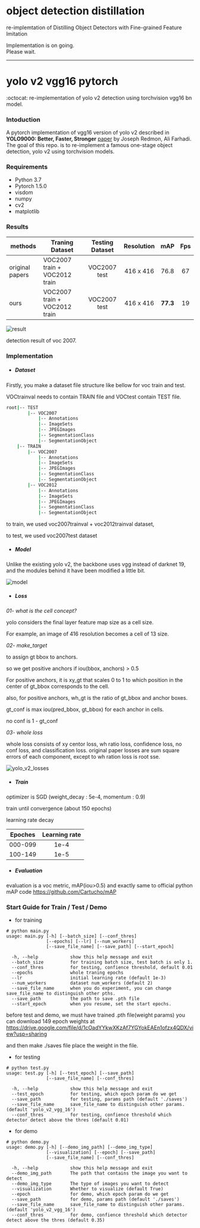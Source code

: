 # object detection distillation
re-implemtation of Distilling Object Detectors with Fine-grained Feature Imitation

Implementation is on going.  
Please wait.

--------------------------------------------------------------------------------------------------------------------------------------------------------------------------
# yolo v2 vgg16 pytorch

:octocat: re-implementation of yolo v2 detection using torchvision vgg16 bn model.

### Intoduction

A pytorch implementation of vgg16 version of yolo v2 described in **YOLO9000: Better, Faster, Stronger**  [paper](https://arxiv.org/abs/1612.08242) by Joseph Redmon, Ali Farhadi.
The goal of this repo. is to re-implement a famous one-stage object detection, yolo v2 using torchvision models. 

### Requirements

- Python 3.7
- Pytorch 1.5.0
- visdom
- numpy 
- cv2
- matplotlib

### Results

|methods        | Traning Dataset              | Testing Dataset | Resolution | mAP     | Fps |
|---------------|------------------------------|:---------------:|:----------:|:-------:|:---:|
|original papers| VOC2007 train + VOC2012 train|   VOC2007 test  |  416 x 416 |   76.8  | 67  |
|ours           | VOC2007 train + VOC2012 train|   VOC2007 test  |  416 x 416 | **77.3**| 19  |

![result](https://user-images.githubusercontent.com/18729104/87284497-65c99300-c531-11ea-881d-e4ab1917b49a.gif)

detection result of voc 2007. 

### Implementation

- ##### Dataset

Firstly, you make a dataset file structure like bellow for voc train and test.

VOCtrainval needs to contain TRAIN file and VOCtest contain TEST file.  
```bash
root|-- TEST
        |-- VOC2007
            |-- Annotations
            |-- ImageSets
            |-- JPEGImages
            |-- SegmentationClass
            |-- SegmentationObject
    |-- TRAIN
        |-- VOC2007
            |-- Annotations
            |-- ImageSets
            |-- JPEGImages
            |-- SegmentationClass
            |-- SegmentationObject
        |-- VOC2012
            |-- Annotations
            |-- ImageSets
            |-- JPEGImages
            |-- SegmentationClass
            |-- SegmentationObject
```
to train, we used voc2007trainval + voc2012trainval dataset,

to test, we used voc2007test dataset

- ##### Model

Unlike the existing yolo v2, the backbone uses vgg instead of darknet 19, and the modules behind it have been modified a little bit.

![model](https://user-images.githubusercontent.com/18729104/87281786-8a703b80-c52e-11ea-9f1f-3bb1d3d23a58.JPG)
- ##### Loss

*01- what is the cell concept?*

yolo considers the final layer feature map size as a cell size. 

For example, an image of 416 resolution becomes a cell of 13 size.

*02- make_target*

to assign gt bbox to anchors. 

so we get positive anchors if iou(bbox, anchors) > 0.5

For positive anchors, it is xy_gt that scales 0 to 1 to which position in the center of gt_bbox corresponds to the cell.

also, for positive anchors, wh_gt is the ratio of gt_bbox and anchor boxes.

gt_conf is max iou(pred_bbox, gt_bbox) for each anchor in cells. 

no conf is 1 - gt_conf 

*03- whole loss*

whole loss consists of xy centor loss, wh ratio loss, confidence loss, no conf loss, and classification loss.
original paper losses are sum square errors of each component, except to wh ration loss is root sse. 

![yolo_v2_losses](https://user-images.githubusercontent.com/18729104/87280599-4af51f80-c52d-11ea-86c7-f4dc8786f827.JPG)

- ##### Train

optimizer is SGD (weight_decay : 5e-4, momentum : 0.9)

train until convergence (about 150 epochs)

learning rate decay

|        Epoches       | Learning rate |
|----------------------|:-------------:|
|         000-099      |      1e-4     |
|         100-149      |      1e-5     |

- ##### Evaluation

evaluation is a voc metric, mAP(iou>0.5) and exactly same to official python mAP code https://github.com/Cartucho/mAP

### Start Guide for Train / Test / Demo

- for training

```
# python main.py 
usage: main.py [-h] [--batch_size] [--conf_thres] 
               [--epochs] [--lr] [--num_workers]
               [--save_file_name] [--save_path] [--start_epoch]

  -h, --help            show this help message and exit
  --batch_size          for training batch size, test batch is only 1.
  --conf_thres          for testing, confience threshold, default 0.01 
  --epochs              whole traning epochs 
  --lr                  initial learning rate (default 1e-3) 
  --num_workers         dataset num_workers (default 2)
  --save_file_name      when you do experiment, you can change save_file_name to distinguish other pths.
  --save_path           the path to save .pth file
  --start_epoch         when you resume, set the start epochs. 
```

before test and demo, we must have trained .pth file(weight params) you can download 149 epoch weights
at https://drive.google.com/file/d/1cOadYYkwXKzAf7YGYokEAEn1ofzx4QDX/view?usp=sharing

and then make ./saves file place the weight in the file.

- for testing

```
# python test.py 
usage: test.py [-h] [--test_epoch] [--save_path] 
               [--save_file_name] [--conf_thres]

  -h, --help            show this help message and exit
  --test_epoch          for testing, which epoch param do we get
  --save_path           for testing, params path (default './saves') 
  --save_file_name      save_file_name to distinguish other params. (default 'yolo_v2_vgg_16')
  --conf_thres          for testing, confience threshold which detector detect above the thres (default 0.01) 
```

- for demo

```
# python demo.py 
usage: demo.py [-h] [--demo_img_path] [--demo_img_type] 
               [--visualization] [--epoch] [--save_path]
               [--save_file_name] [--conf_thres]

  -h, --help            show this help message and exit
  --demo_img_path       The path that contains the image you want to detect
  --demo_img_type       The type of images you want to detect
  --visualization       Whether to visualize (default True)
  --epoch               for demo, which epoch param do we get
  --save_path           for demo, params path (default './saves') 
  --save_file_name      save_file_name to distinguish other params. (default 'yolo_v2_vgg_16')
  --conf_thres          for demo, confience threshold which detector detect above the thres (default 0.35) 
```
